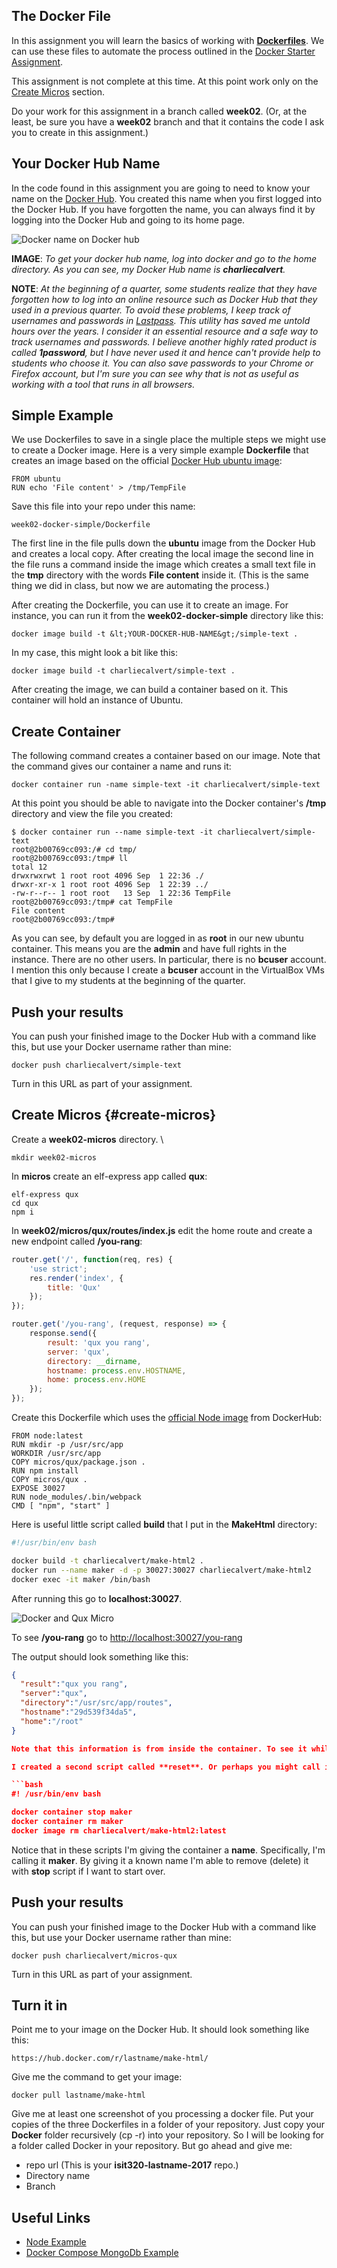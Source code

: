 ## The Docker File

In this assignment you will learn the basics of working with [**Dockerfiles**][df]. We can use these files to automate the process outlined in the [Docker Starter Assignment][dsp].

This assignment is not complete at this time. At this point work only on the [Create Micros](#create-micros) section.

Do your work for this assignment in a branch called **week02**. (Or, at the least, be sure you have a **week02** branch and that it contains the code I ask you to create in this assignment.)

## Your Docker Hub Name

In the code found in this assignment you are going to need to know your name on the [Docker Hub](https://hub.docker.com/). You created this name when you first logged into the Docker Hub. If you have forgotten the name, you can always find it by logging into the Docker Hub and going to its home page.

![Docker name on Docker hub][dnh]

**IMAGE**: _To get your docker hub name, log into docker and go to the home directory. As you can see, my Docker Hub name is **charliecalvert**._

**NOTE**: _At the beginning of a quarter, some students realize that they have forgotten how to log into an online resource such as Docker Hub that they used in a previous quarter. To avoid these problems, I keep track of usernames and passwords in [Lastpass](https://lastpass.com). This utility has saved me untold hours over the years. I consider it an essential resource and a safe way to track usernames and passwords. I believe another highly rated product is called **1password**, but I have never used it and hence can't provide help to students who choose it. You can also save passwords to your Chrome or Firefox account, but I'm sure you can see why that is not as useful as working with a tool that runs in all browsers._

## Simple Example

We use Dockerfiles to save in a single place the multiple steps we might use to create a Docker image. Here is a very simple example **Dockerfile** that creates an image based on the official [Docker Hub ubuntu image](https://hub.docker.com/_/ubuntu):

    FROM ubuntu
    RUN echo 'File content' > /tmp/TempFile

Save this file into your repo under this name:

    week02-docker-simple/Dockerfile

The first line in the file pulls down the **ubuntu** image from the Docker Hub and creates a local copy. After creating the local image the second line in the file runs a command inside the image which creates a small text file in the **tmp** directory with the words **File content** inside it. (This is the same thing we did in class, but now we are automating the process.)

After creating the Dockerfile, you can use it to create an image. For instance, you can run it from the **week02-docker-simple** directory like this:

    docker image build -t &lt;YOUR-DOCKER-HUB-NAME&gt;/simple-text .

In my case, this might look a bit like this:

    docker image build -t charliecalvert/simple-text .

After creating the image, we can build a container based on it. This container will hold an instance of Ubuntu.

## Create Container

The following command creates a container based on our image. Note that the command gives our container a name and runs it:

    docker container run -name simple-text -it charliecalvert/simple-text

At this point you should be able to navigate into the Docker container's **/tmp** directory and view the file you created:

```
$ docker container run --name simple-text -it charliecalvert/simple-text
root@2b00769cc093:/# cd tmp/
root@2b00769cc093:/tmp# ll
total 12
drwxrwxrwt 1 root root 4096 Sep  1 22:36 ./
drwxr-xr-x 1 root root 4096 Sep  1 22:39 ../
-rw-r--r-- 1 root root   13 Sep  1 22:36 TempFile
root@2b00769cc093:/tmp# cat TempFile
File content
root@2b00769cc093:/tmp#
```

As you can see, by default you are logged in as **root** in our new ubuntu container. This means you are the **admin** and have full rights in the instance. There are no other users. In particular, there is no **bcuser** account. I mention this only because I create a **bcuser** account in the VirtualBox VMs that I give to my students at the beginning of the quarter.

## Push your results

You can push your finished image to the Docker Hub with a command like this, but use your Docker username rather than mine:

    docker push charliecalvert/simple-text

Turn in this URL as part of your assignment.

## Create Micros {#create-micros}

Create a **week02-micros** directory. \

    mkdir week02-micros

In **micros** create an elf-express app called **qux**:

    elf-express qux
    cd qux
    npm i

In **week02/micros/qux/routes/index.js** edit the home route and create a new endpoint called **/you-rang**:

```JavaScript
router.get('/', function(req, res) {
    'use strict';
    res.render('index', {
        title: 'Qux'
    });
});

router.get('/you-rang', (request, response) => {
    response.send({
        result: 'qux you rang',
        server: 'qux',
        directory: __dirname,
        hostname: process.env.HOSTNAME,
        home: process.env.HOME
    });
});
```

Create this Dockerfile which uses the [official Node image][oni] from DockerHub:

    FROM node:latest
    RUN mkdir -p /usr/src/app
    WORKDIR /usr/src/app
    COPY micros/qux/package.json .
    RUN npm install
    COPY micros/qux .
    EXPOSE 30027
    RUN node_modules/.bin/webpack
    CMD [ "npm", "start" ]

Here is useful little script called **build** that I put in the **MakeHtml** directory:

```bash
#!/usr/bin/env bash

docker build -t charliecalvert/make-html2 .
docker run --name maker -d -p 30027:30027 charliecalvert/make-html2
docker exec -it maker /bin/bash
```

After running this go to **localhost:30027**.

![Docker and Qux Micro][dqm]

To see **/you-rang** go to [http://localhost:30027/you-rang](http://localhost:30027/you-rang)

The output should look something like this:

```json
{
  "result":"qux you rang",
  "server":"qux",
  "directory":"/usr/src/app/routes",
  "hostname":"29d539f34da5",
  "home":"/root"
}

Note that this information is from inside the container. To see it while in the container, run **env**.

I created a second script called **reset**. Or perhaps you might call it **delete-container-and-image** or just **start-over-from-scratch**. I used it a lot when developing the **Dockerfile** because it allowed me to try a run and check the results. If I wasn't happy or felt the **Dockerfile** was not yet complete, then I could make some adjustments to the **Dockerfile**, delete my image and container, and start over by running an updated copy of the **Dockerfile**. Here is the script:

```bash
#! /usr/bin/env bash

docker container stop maker
docker container rm maker
docker image rm charliecalvert/make-html2:latest
```

Notice that in these scripts I'm giving the container a **name**. Specifically, I'm calling it **maker**. By giving it a known name I'm able to remove (delete) it with **stop** script if I want to start over.

## Push your results

You can push your finished image to the Docker Hub with a command like this, but use your Docker username rather than mine:

    docker push charliecalvert/micros-qux

Turn in this URL as part of your assignment.

## Turn it in

Point me to your image on the Docker Hub. It should look something like this:

    https://hub.docker.com/r/lastname/make-html/

Give me the command to get your image:

    docker pull lastname/make-html

Give me at least one screenshot of you processing a docker file. Put your copies of the three Dockerfiles in a folder of your repository. Just copy your **Docker** folder recursively (cp -r) into your repository. So I will be looking for a folder called Docker in your repository. But go ahead and give me:

- repo url (This is your **isit320-lastname-2017** repo.)
- Directory name
- Branch

## Useful Links

- [Node Example](https://nodejs.org/de/docs/guides/nodejs-docker-webapp/)
- [Docker Compose MongoDb Example](https://medium.com/statuscode/dockerising-a-node-js-and-mongodb-app-d22047e2806f)

<!--       -->
<!-- links -->
<!--       -->

[apache]: https://httpd.apache.org/
[df]: https://docs.docker.com/engine/reference/builder
[dnh]: https://s3.amazonaws.com/bucket01.elvenware.com/images/docker-file-hub.png
[dsp]: http://www.ccalvert.net/books/CloudNotes/Assignments/Docker/DockerStarter.html
[dqm]: https://s3.amazonaws.com/bucket01.elvenware.com/images/docker-micro-qux.png
[oni]: https://hub.docker.com/_/node/
